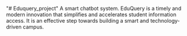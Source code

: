  "# Eduquery_project" 
A smart chatbot system. 
EduQuery is a timely and modern innovation that simplifies and accelerates student information access. It is an effective step towards building a smart and technology-driven campus.
